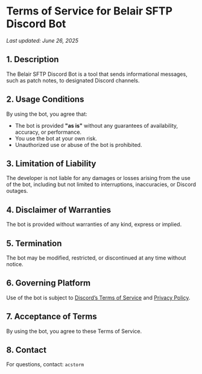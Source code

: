 # Terms of Service for Belair SFTP Discord Bot

_Last updated: June 26, 2025_

## 1. Description
The Belair SFTP Discord Bot is a tool that sends informational messages, such as patch notes, to designated Discord channels.

## 2. Usage Conditions
By using the bot, you agree that:
- The bot is provided **"as is"** without any guarantees of availability, accuracy, or performance.
- You use the bot at your own risk.
- Unauthorized use or abuse of the bot is prohibited.

## 3. Limitation of Liability
The developer is not liable for any damages or losses arising from the use of the bot, including but not limited to interruptions, inaccuracies, or Discord outages.

## 4. Disclaimer of Warranties
The bot is provided without warranties of any kind, express or implied.

## 5. Termination
The bot may be modified, restricted, or discontinued at any time without notice.

## 6. Governing Platform
Use of the bot is subject to [Discord’s Terms of Service](https://discord.com/terms) and [Privacy Policy](https://discord.com/privacy).

## 7. Acceptance of Terms
By using the bot, you agree to these Terms of Service.

## 8. Contact
For questions, contact: `acstorm`
